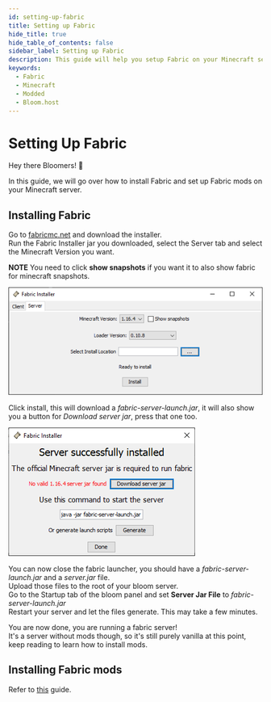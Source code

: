 ```yaml
---
id: setting-up-fabric
title: Setting up Fabric
hide_title: true
hide_table_of_contents: false
sidebar_label: Setting up Fabric
description: This guide will help you setup Fabric on your Minecraft server
keywords:
  - Fabric
  - Minecraft
  - Modded
  - Bloom.host
---
```

# Setting Up Fabric
Hey there Bloomers! 👋

In this guide, we will go over how to install Fabric and set up Fabric mods on your Minecraft server.

## Installing Fabric
Go to [fabricmc.net](https://fabricmc.net/use/?page=server) and download the installer.  
Run the Fabric Installer jar you downloaded, select the Server tab and select the Minecraft Version you want. 

**NOTE** You need to click **show snapshots** if you want it to also show fabric for minecraft snapshots.

![Bloom.host Fabric](/static/img/setting-up-fabric/setting-up-fabric1.png)
  
Click install, this will download a *fabric-server-launch.jar*, it will also show you a button for *Download server jar*, press that one too.

![Bloom.host Fabric](/static/img/setting-up-fabric/setting-up-fabric2.png)


You can now close the fabric launcher, you should have a *fabric-server-launch.jar* and a *server.jar* file.  
Upload those files to the root of your bloom server.  
Go to the Startup tab of the bloom panel and set **Server Jar File** to *fabric-server-launch.jar*  
Restart your server and let the files generate. This may take a few minutes. 

You are now done, you are running a fabric server!  
It's a server without mods though, so it's still purely vanilla at this point, keep reading to learn how to install mods.
 
## Installing Fabric mods 
 
Refer to [this](fabric-mods) guide.